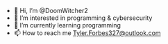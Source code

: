 - 👋 Hi, I’m @DoomWitcher2
- 👀 I’m interested in programming & cybersecurity
- 🌱 I’m currently learning programming
- 📫 How to reach me Tyler.Forbes327@outlook.com

<!---
DoomWitcher2/DoomWitcher2 is a ✨ special ✨ repository because its `README.md` (this file) appears on your GitHub profile.
You can click the Preview link to take a look at your changes.
--->
